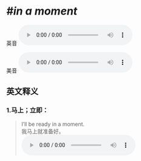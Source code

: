 # ***\#in a moment*** 
英音
<audio src="./media/in a moment1_AAC.aac" controls="controls"></audio>

美音
<audio src="./media/in a moment2_AAC.aac" controls="controls"></audio>



  

英文释义
---
### 1.**马上；立即：**  

 > I’ll be ready in a moment.   
 > 我马上就准备好。    
<audio src="./media/moment-5.aac" controls="controls"></audio>


